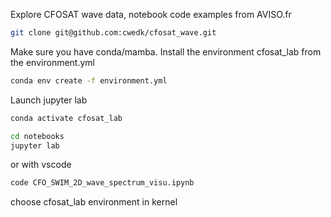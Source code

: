 Explore CFOSAT wave data, notebook code examples from AVISO.fr

```sh
git clone git@github.com:cwedk/cfosat_wave.git 
```

Make sure you have conda/mamba. Install the environment cfosat_lab from the environment.yml


```sh
conda env create -f environment.yml
```

Launch jupyter lab


```sh
conda activate cfosat_lab
```

```sh
cd notebooks
jupyter lab
```
or with vscode

```sh
code CFO_SWIM_2D_wave_spectrum_visu.ipynb  
```

choose cfosat_lab  environment in kernel